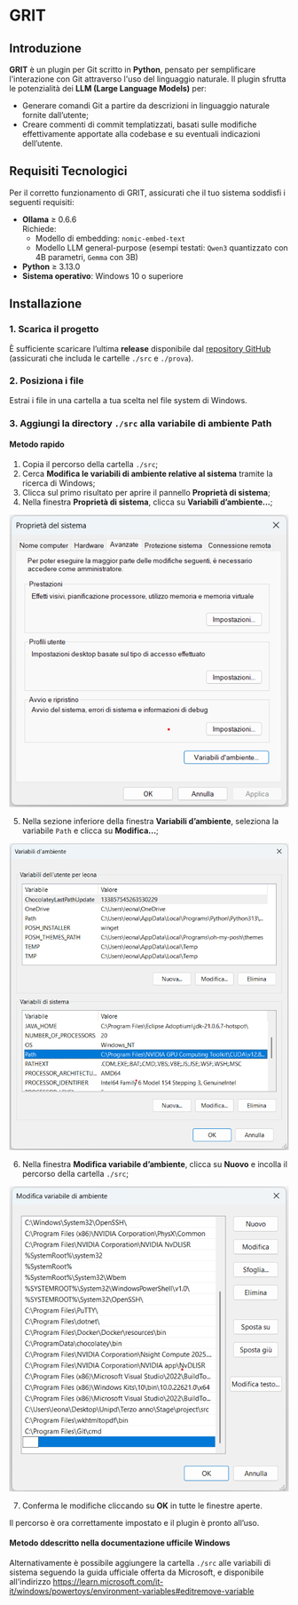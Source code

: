 # GRIT

## Introduzione

**GRIT** è un plugin per Git scritto in **Python**, pensato per semplificare l'interazione con Git attraverso l'uso del linguaggio naturale. Il plugin sfrutta le potenzialità dei **LLM (Large Language Models)** per:

- Generare comandi Git a partire da descrizioni in linguaggio naturale fornite dall’utente;
- Creare commenti di commit templatizzati, basati sulle modifiche effettivamente apportate alla codebase e su eventuali indicazioni dell’utente.

## Requisiti Tecnologici

Per il corretto funzionamento di GRIT, assicurati che il tuo sistema soddisfi i seguenti requisiti:

- **Ollama** ≥ 0.6.6  
  Richiede:
  - Modello di embedding: `nomic-embed-text`
  - Modello LLM general-purpose (esempi testati: `Qwen3` quantizzato con 4B parametri, `Gemma` con 3B)
- **Python** ≥ 3.13.0
- **Sistema operativo**: Windows 10 o superiore

## Installazione

### 1. Scarica il progetto

È sufficiente scaricare l’ultima **release** disponibile dal [repository GitHub](#) (assicurati che includa le cartelle `./src` e `./prova`).

### 2. Posiziona i file

Estrai i file in una cartella a tua scelta nel file system di Windows.

### 3. Aggiungi la directory `./src` alla variabile di ambiente **Path**

#### Metodo rapido

1. Copia il percorso della cartella `./src`;
2. Cerca **Modifica le variabili di ambiente relative al sistema** tramite la ricerca di Windows;
3. Clicca sul primo risultato per aprire il pannello **Proprietà di sistema**;
4. Nella finestra **Proprietà di sistema**, clicca su **Variabili d’ambiente...**;

<p align="center">
  <img src="./images/image.png" alt='Menù "Proprietà di sistema"' />
</p>

5. Nella sezione inferiore della finestra **Variabili d’ambiente**, seleziona la variabile `Path` e clicca su **Modifica...**;

<p align="center">
  <img src="./images/image-1.png" alt='Menù "Variabili d’ambiente"' />
</p>

6. Nella finestra **Modifica variabile d’ambiente**, clicca su **Nuovo** e incolla il percorso della cartella `./src`;

<p align="center">
  <img src="./images/image-2.png" alt='Menù "Modifica variabile d’ambiente"' />
</p>

7. Conferma le modifiche cliccando su **OK** in tutte le finestre aperte.

Il percorso è ora correttamente impostato e il plugin è pronto all’uso.

#### Metodo ddescritto nella documentazione ufficile Windows

Alternativamente è possibile aggiungere la cartella `./src` alle variabili di sistema seguendo la guida ufficiale offerta da Microsoft, e disponibile all'indirizzo <https://learn.microsoft.com/it-it/windows/powertoys/environment-variables#editremove-variable>
